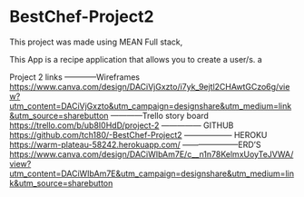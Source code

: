 # BestChef-Project2

This project was made using MEAN Full stack, 

This App is a recipe application that allows you to create a user/s. a 





















Project 2 links 
————Wireframes
https://www.canva.com/design/DACiVjGxzto/i7yk_9ejtl2CHAwtGCzo6g/view?utm_content=DACiVjGxzto&utm_campaign=designshare&utm_medium=link&utm_source=sharebutton
————Trello story board 
https://trello.com/b/ub8I0HdD/project-2
————— GITHUB
https://github.com/tch180/-BestChef-Project2
—————— HEROKU
https://warm-plateau-58242.herokuapp.com/
———————ERD’S
https://www.canva.com/design/DACiWIbAm7E/c__n1n78KelmxUoyTeJVWA/view?utm_content=DACiWIbAm7E&utm_campaign=designshare&utm_medium=link&utm_source=sharebutton

